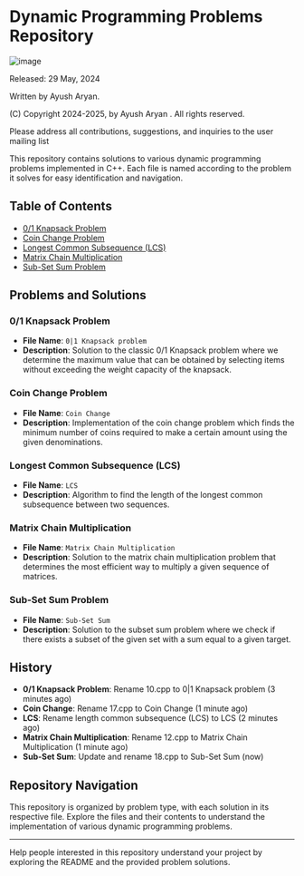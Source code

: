 # Dynamic Programming Problems Repository

![image](https://github.com/ayusharyan143/DP-DSA/assets/141620322/21eb80c7-9a19-4749-a11f-fa72991eb027)



Released: 29 May, 2024

Written by Ayush Aryan.

(C) Copyright 2024-2025, by Ayush Aryan . All rights reserved.

Please address all contributions, suggestions, and inquiries to the user mailing list


This repository contains solutions to various dynamic programming problems implemented in C++. Each file is named according to the problem it solves for easy identification and navigation.

## Table of Contents

- [0/1 Knapsack Problem](#01-knapsack-problem)
- [Coin Change Problem](#coin-change-problem)
- [Longest Common Subsequence (LCS)](#longest-common-subsequence-lcs)
- [Matrix Chain Multiplication](#matrix-chain-multiplication)
- [Sub-Set Sum Problem](#sub-set-sum-problem)

## Problems and Solutions

### 0/1 Knapsack Problem
- **File Name**: `0|1 Knapsack problem`
- **Description**: Solution to the classic 0/1 Knapsack problem where we determine the maximum value that can be obtained by selecting items without exceeding the weight capacity of the knapsack.

### Coin Change Problem
- **File Name**: `Coin Change`
- **Description**: Implementation of the coin change problem which finds the minimum number of coins required to make a certain amount using the given denominations.

### Longest Common Subsequence (LCS)
- **File Name**: `LCS`
- **Description**: Algorithm to find the length of the longest common subsequence between two sequences.

### Matrix Chain Multiplication
- **File Name**: `Matrix Chain Multiplication`
- **Description**: Solution to the matrix chain multiplication problem that determines the most efficient way to multiply a given sequence of matrices.

### Sub-Set Sum Problem
- **File Name**: `Sub-Set Sum`
- **Description**: Solution to the subset sum problem where we check if there exists a subset of the given set with a sum equal to a given target.



## History

- **0/1 Knapsack Problem**: Rename 10.cpp to 0|1 Knapsack problem (3 minutes ago)
- **Coin Change**: Rename 17.cpp to Coin Change (1 minute ago)
- **LCS**: Rename length common subsequence (LCS) to LCS (2 minutes ago)
- **Matrix Chain Multiplication**: Rename 12.cpp to Matrix Chain Multiplication (1 minute ago)
- **Sub-Set Sum**: Update and rename 18.cpp to Sub-Set Sum (now)

## Repository Navigation

This repository is organized by problem type, with each solution in its respective file. Explore the files and their contents to understand the implementation of various dynamic programming problems.

---

Help people interested in this repository understand your project by exploring the README and the provided problem solutions.
